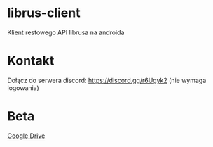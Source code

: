 # librus-client
Klient restowego API librusa na androida

# Kontakt
Dołącz do serwera discord: https://discord.gg/r6Ugyk2 (nie wymaga logowania)

# Beta
[Google Drive](https://drive.google.com/open?id=0B7N0u4iFLHxVNGhpMFowaEVjQnc)

